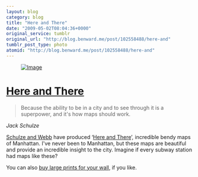 ```yaml
---
layout: blog
category: blog
title: "Here and There"
date: "2009-05-02T08:04:36+0000"
original_service: tumblr
original_url: "http://blog.benward.me/post/102558488/here-and"
tumblr_post_type: photo
atomid: "http://blog.benward.me/post/102558488/here-and"
---
```

<figure class="photo">
  <a href="http://schulzeandwebb.com/hat/"><img src="http://benward.me/res/tumblr/media/102558488/0.jpg" alt="Image"></a>
</figure>

# [Here and There](http://schulzeandwebb.com/hat/)

> Because the ability to be in a city and to see through it is a superpower, and it's how maps should work.

<cite>Jack Schulze</cite>

[Schulze and Webb](http://schulzeandwebb.com) have produced ‘[Here and There](http://schulzeandwebb.com/hat/)’, incredible bendy maps of Manhattan. I've never been to Manhattan, but these maps are beautiful and provide an incredible insight to the city. Imagine if every subway station had maps like these?

You can also [buy large prints for your wall](http://schulzeandwebb.com/hat/#prints), if you like.
